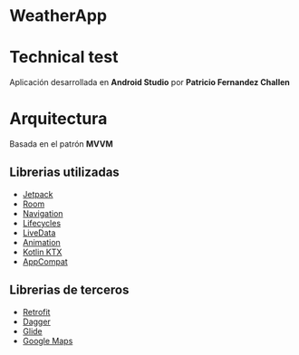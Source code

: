 # WeatherApp
# Technical test

Aplicación desarrollada en **Android Studio** por **Patricio Fernandez Challen** 

# Arquitectura

Basada en el patrón **MVVM**

## Librerias utilizadas

 - [Jetpack](https://developer.android.com/jetpack/?gclid=EAIaIQobChMIqeeQhObQ6QIVvOy1Ch3eTAgQEAAYASAAEgLWfPD_BwE&gclsrc=aw.ds)
 - [Room](https://developer.android.com/jetpack/androidx/releases/room)
 - [Navigation](https://developer.android.com/guide/navigation/navigation-getting-started)
 - [Lifecycles](https://developer.android.com/topic/libraries/architecture/lifecycle)
 - [LiveData](https://developer.android.com/topic/libraries/architecture/livedata)
 - [Animation](https://developer.android.com/training/animation)
 - [Kotlin KTX](https://developer.android.com/kotlin/ktx)
 - [AppCompat](https://developer.android.com/topic/libraries/support-library/packages#v7-appcompat)

## Librerias de terceros

 - [Retrofit](https://square.github.io/retrofit/)
 - [Dagger](https://github.com/google/dagger)
 - [Glide](https://github.com/bumptech/glide)
 - [Google Maps](https://developers.google.com/maps/documentation/android-sdk/intro)
